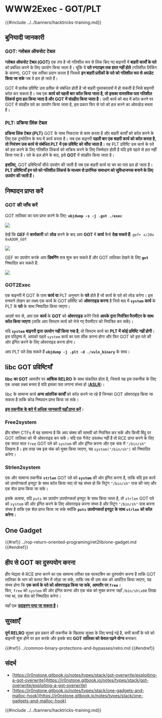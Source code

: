# WWW2Exec - GOT/PLT

{{#include ../../banners/hacktricks-training.md}}

## **बुनियादी जानकारी**

### **GOT: ग्लोबल ऑफसेट टेबल**

**ग्लोबल ऑफसेट टेबल (GOT)** एक तंत्र है जो गतिशील रूप से लिंक किए गए बाइनरी में **बाहरी कार्यों के पते** को प्रबंधित करने के लिए उपयोग किया जाता है। चूंकि ये **पते रनटाइम तक ज्ञात नहीं होते** (गतिशील लिंकिंग के कारण), GOT एक तरीका प्रदान करता है जिससे **इन बाहरी प्रतीकों के पते को गतिशील रूप से अपडेट किया जा सके** जब वे हल हो जाते हैं।

GOT में प्रत्येक प्रविष्टि उस प्रतीक से संबंधित होती है जो बाहरी पुस्तकालयों में हो सकती है जिसे बाइनरी कॉल कर सकता है। जब एक **कार्य को पहली बार कॉल किया जाता है, तो इसका वास्तविक पता गतिशील लिंकर्स द्वारा हल किया जाता है और GOT में संग्रहीत किया जाता है**। उसी कार्य को बाद में कॉल करने पर GOT में संग्रहीत पते का उपयोग किया जाता है, इस प्रकार फिर से पते को हल करने का ओवरहेड बचता है।

### **PLT: प्रक्रिया लिंक टेबल**

**प्रक्रिया लिंक टेबल (PLT)** GOT के साथ निकटता से काम करता है और बाहरी कार्यों को कॉल करने के लिए एक ट्रम्पोलिन के रूप में कार्य करता है। जब एक बाइनरी **पहली बार एक बाहरी कार्य को कॉल करता है, तो नियंत्रण उस कार्य से संबंधित PLT में एक प्रविष्टि को सौंपा जाता है**। यह PLT प्रविष्टि उस कार्य के पते को हल करने के लिए गतिशील लिंकर्स को सक्रिय करने के लिए जिम्मेदार होती है यदि इसे पहले से हल नहीं किया गया है। पते के हल होने के बाद, इसे **GOT** में संग्रहीत किया जाता है।

**इसलिए,** GOT प्रविष्टियाँ सीधे उपयोग की जाती हैं जब एक बाहरी कार्य या चर का पता हल हो जाता है। **PLT प्रविष्टियाँ इन पते को गतिशील लिंकर्स के माध्यम से प्रारंभिक समाधान को सुविधाजनक बनाने के लिए उपयोग की जाती हैं।**

## निष्पादन प्राप्त करें

### GOT की जाँच करें

GOT तालिका का पता प्राप्त करने के लिए: **`objdump -s -j .got ./exec`**

![](<../../images/image (121).png>)

देखें कि **GEF** में **कार्यकारी** को **लोड** करने के बाद आप **GOT** में **कार्य** कैसे **देख सकते हैं**: `gef➤ x/20x 0xADDR_GOT`

![](<../../images/image (620) (1) (1) (1) (1) (1) (1) (1) (1) (1) (1) (1) (1) (1) (1) (1) (1) (1) (1) (1) (1) (1) (1) (1) (1) (1) (1) (1) (1) (1) (1) (1) (1) (1) (1) (2) (2) (2).png>)

GEF का उपयोग करके आप **डिबगिंग** सत्र शुरू कर सकते हैं और GOT तालिका देखने के लिए **`got`** निष्पादित कर सकते हैं:

![](<../../images/image (496).png>)

### GOT2Exec

एक बाइनरी में GOT के पास **कार्य या** PLT अनुभाग के **पते** होते हैं जो कार्य के पते को लोड करेगा। इस मनमाने लेखन का लक्ष्य एक कार्य के GOT प्रविष्टि को **ओवरराइड करना** है जिसे बाद में **`system`** **कार्य** के PLT के **पते** के साथ निष्पादित किया जाएगा।

आदर्श रूप से, आप एक **कार्य** के **GOT** को **ओवरराइड** करेंगे जिसे **आपके द्वारा नियंत्रित पैरामीटर के साथ कॉल किया जाएगा** (ताकि आप सिस्टम कार्य को भेजे गए पैरामीटर को नियंत्रित कर सकें)।

यदि **`system`** **बाइनरी द्वारा उपयोग नहीं किया गया है**, तो सिस्टम कार्य का **PLT में कोई प्रविष्टि नहीं होगी**। इस परिदृश्य में, आपको पहले `system` कार्य का पता लीक करना होगा और फिर GOT को इस पते की ओर इंगित करने के लिए ओवरराइड करना होगा।

आप PLT पते देख सकते हैं **`objdump -j .plt -d ./vuln_binary`** के साथ।

## libc GOT प्रविष्टियाँ

**libc का GOT** आमतौर पर **आंशिक RELRO** के साथ संकलित होता है, जिससे यह इस तकनीक के लिए एक अच्छा लक्ष्य बनता है यदि इसका पता लगाना संभव हो ([**ASLR**](../common-binary-protections-and-bypasses/aslr/))।

libc के सामान्य कार्य **अन्य आंतरिक कार्यों** को कॉल करने जा रहे हैं जिनका GOT ओवरराइड किया जा सकता है ताकि कोड निष्पादन प्राप्त किया जा सके।

[**इस तकनीक के बारे में अधिक जानकारी यहाँ प्राप्त करें**](https://github.com/nobodyisnobody/docs/blob/main/code.execution.on.last.libc/README.md#1---targetting-libc-got-entries)।

### **Free2system**

हीप शोषण CTFs में यह सामान्य है कि आप चंक्स की सामग्री को नियंत्रित कर सकें और किसी बिंदु पर GOT तालिका को भी ओवरराइड कर सकें। यदि एक गैजेट उपलब्ध नहीं है तो RCE प्राप्त करने के लिए एक सरल चाल `free` GOT पते को `system` की ओर इंगित करना और एक चंक में `"/bin/sh"` लिखना है। इस तरह जब इस चंक को मुक्त किया जाएगा, यह `system("/bin/sh")` को निष्पादित करेगा।

### **Strlen2system**

एक और सामान्य तकनीक **`strlen`** GOT पते को **`system`** की ओर इंगित करना है, ताकि यदि इस कार्य को उपयोगकर्ता इनपुट के साथ कॉल किया जाए तो यह संभव हो कि स्ट्रिंग `"/bin/sh"` पास की जाए और एक शेल प्राप्त किया जा सके।

इसके अलावा, यदि `puts` का उपयोग उपयोगकर्ता इनपुट के साथ किया जाता है, तो `strlen` GOT पते को `system` की ओर इंगित करने के लिए ओवरराइड करना संभव है और स्ट्रिंग `"/bin/sh"` पास करना संभव है ताकि एक शेल प्राप्त किया जा सके क्योंकि **`puts` उपयोगकर्ता इनपुट के साथ `strlen` को कॉल करेगा**।

## **One Gadget**

{{#ref}}
../rop-return-oriented-programing/ret2lib/one-gadget.md
{{#endref}}

## **हीप से GOT का दुरुपयोग करना**

हीप भेद्यता से RCE प्राप्त करने का एक सामान्य तरीका एक फास्टबिन का दुरुपयोग करना है ताकि GOT तालिका के भाग को फास्ट बिन में जोड़ा जा सके, ताकि जब भी उस चंक को आवंटित किया जाएगा, यह संभव होगा कि **एक कार्य के पते को ओवरराइड किया जा सके, आमतौर पर `free`**।\
फिर, `free` को `system` की ओर इंगित करना और एक चंक को मुक्त करना जहाँ `/bin/sh\x00` लिखा गया था, एक शेल को निष्पादित करेगा।

यहाँ एक [**उदाहरण पाया जा सकता है**](https://ctf-wiki.mahaloz.re/pwn/linux/glibc-heap/chunk_extend_overlapping/#hitcon-trainging-lab13)**।**

## **सुरक्षाएँ**

**पूर्ण RELRO** सुरक्षा इस प्रकार की तकनीक के खिलाफ सुरक्षा के लिए बनाई गई है, सभी कार्यों के पते को बाइनरी शुरू होने पर हल करके और इसके बाद **GOT तालिका को केवल पढ़ने योग्य** बनाकर:

{{#ref}}
../common-binary-protections-and-bypasses/relro.md
{{#endref}}

## संदर्भ

- [https://ir0nstone.gitbook.io/notes/types/stack/got-overwrite/exploiting-a-got-overwrite](https://ir0nstone.gitbook.io/notes/types/stack/got-overwrite/exploiting-a-got-overwrite)
- [https://ir0nstone.gitbook.io/notes/types/stack/one-gadgets-and-malloc-hook](https://ir0nstone.gitbook.io/notes/types/stack/one-gadgets-and-malloc-hook)

{{#include ../../banners/hacktricks-training.md}}
